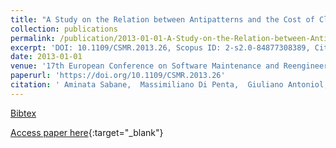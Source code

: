 ```yaml
---
title: "A Study on the Relation between Antipatterns and the Cost of Class Unit Testing"
collection: publications
permalink: /publication/2013-01-01-A-Study-on-the-Relation-between-Antipatterns-and-the-Cost-of-Class-Unit-Testing
excerpt: 'DOI: 10.1109/CSMR.2013.26, Scopus ID: 2-s2.0-84877308389, Cited by: 7'
date: 2013-01-01
venue: '17th European Conference on Software Maintenance and Reengineering, CSMR 2013, Genova, Italy, March 5-8, 2013'
paperurl: 'https://doi.org/10.1109/CSMR.2013.26'
citation: ' Aminata Sabane,  Massimiliano Di Penta,  Giuliano Antoniol,  Yann-Ga&quot;el Gu&apos;eh&apos;eneuc, &quot;A Study on the Relation between Antipatterns and the Cost of Class Unit Testing.&quot; 17th European Conference on Software Maintenance and Reengineering, CSMR 2013, Genova, Italy, March 5-8, 2013, 2013.'
---
```

[Bibtex](https://dblp.org/rec/bib/conf/csmr/SabanePAG13)

[Access paper here](https://doi.org/10.1109/CSMR.2013.26){:target="_blank"}
